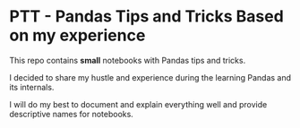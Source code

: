 # PTT - Pandas Tips and Tricks Based on my experience

This repo contains **small** notebooks with Pandas tips and tricks.

I decided to share my hustle and experience during the learning Pandas and its internals.

I will do my best to document and explain everything well and provide descriptive names for notebooks.
